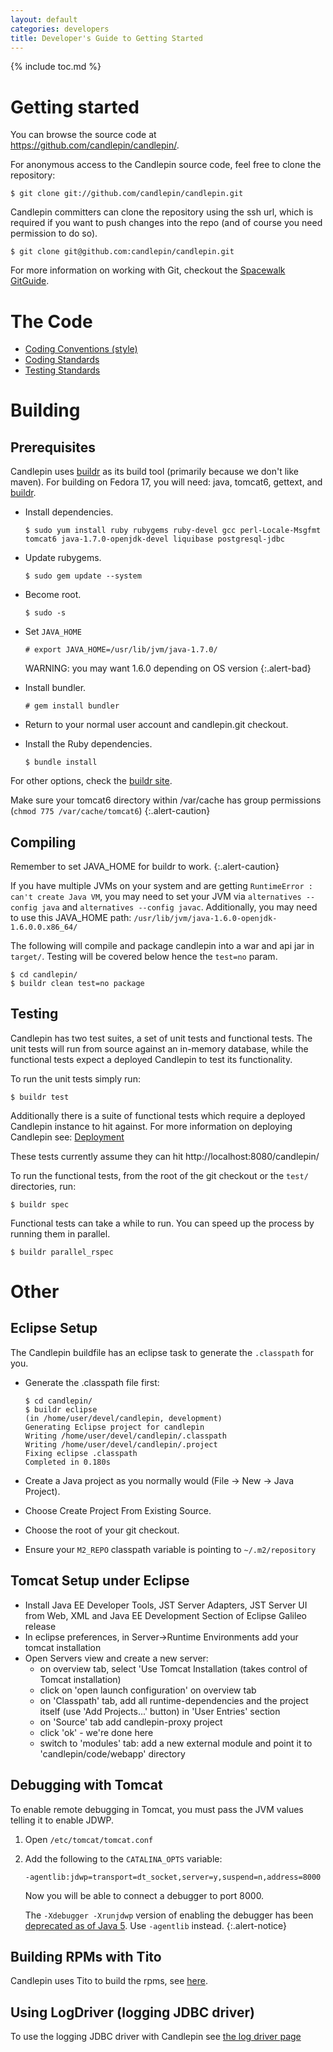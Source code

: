 ```yaml
---
layout: default
categories: developers
title: Developer's Guide to Getting Started
---
```

{% include toc.md %}

# Getting started
You can browse the source code at <https://github.com/candlepin/candlepin/>.

For anonymous access to the Candlepin source code, feel free to clone the repository:

```console
$ git clone git://github.com/candlepin/candlepin.git
```

Candlepin committers can clone the repository using the ssh url, which is
required if you want to push changes into the repo (and of course you need
permission to do so).

```console
$ git clone git@github.com:candlepin/candlepin.git
```

For more information on working with Git, checkout the [Spacewalk](https://fedorahosted.org/spacewalk/) [GitGuide](https://fedorahosted.org/spacewalk/wiki/GitGuide).

# The Code
 * [Coding Conventions (style)](java_coding_conventions.html)
 * [Coding Standards](developer_notes.html#code-style)
 * [Testing Standards](developer_notes.html#testing)

# Building

## Prerequisites
Candlepin uses [buildr](http://buildr.apache.org) as its build tool (primarily
because we don't like maven).
For building on Fedora 17, you will need: java, tomcat6, gettext, and [buildr](http://buildr.apache.org/).

* Install dependencies.

  ```console
  $ sudo yum install ruby rubygems ruby-devel gcc perl-Locale-Msgfmt tomcat6 java-1.7.0-openjdk-devel liquibase postgresql-jdbc
  ```

* Update rubygems.

  ```console
  $ sudo gem update --system
  ```

* Become root.

  ```console
  $ sudo -s
  ```

* Set `JAVA_HOME`

  ```console
  # export JAVA_HOME=/usr/lib/jvm/java-1.7.0/
  ```
  
  WARNING: you may want 1.6.0 depending on OS version
  {:.alert-bad}

* Install bundler.

  ```console
  # gem install bundler
  ```

* Return to your normal user account and candlepin.git checkout.
* Install the Ruby dependencies.

  ```console
  $ bundle install
  ```

For other options, check the [buildr site](http://buildr.apache.org/installing.html).

Make sure your tomcat6 directory within /var/cache has group permissions (`chmod 775 /var/cache/tomcat6`)
{:.alert-caution}

## Compiling

Remember to set JAVA_HOME for buildr to work.
{:.alert-caution}

If you have multiple JVMs on your system and are getting `RuntimeError : can't
create Java VM`, you may need to set your JVM via `alternatives --config java`
and `alternatives --config javac`. Additionally, you may need to use this
JAVA_HOME path: `/usr/lib/jvm/java-1.6.0-openjdk-1.6.0.0.x86_64/`

The following will compile and package candlepin into a war and api jar in `target/`.
Testing will be covered below hence the `test=no` param.

```console
$ cd candlepin/
$ buildr clean test=no package
```

## Testing
Candlepin has two test suites, a set of unit tests and functional tests. The unit
tests will run from source against an in-memory database, while the functional tests
expect a deployed Candlepin to test its functionality.

To run the unit tests simply run:

```console
$ buildr test
```

Additionally there is a suite of functional tests which require a deployed
Candlepin instance to hit against. For more information on deploying Candlepin
see: [Deployment](developer_deployment.html)

These tests currently assume they can hit http://localhost:8080/candlepin/

To run the functional tests, from the root of the git checkout or the `test/` directories, run:

```console
$ buildr spec
```

Functional tests can take a while to run. You can speed up the process by running them in parallel.

```console
$ buildr parallel_rspec
```

# Other

## Eclipse Setup
The Candlepin buildfile has an eclipse task to generate the `.classpath` for you.

* Generate the .classpath file first:

  ```console
  $ cd candlepin/
  $ buildr eclipse
  (in /home/user/devel/candlepin, development)
  Generating Eclipse project for candlepin
  Writing /home/user/devel/candlepin/.classpath
  Writing /home/user/devel/candlepin/.project
  Fixing eclipse .classpath
  Completed in 0.180s
  ```
* Create a Java project as you normally would (File -> New -> Java Project).
* Choose Create Project From Existing Source.
* Choose the root of your git checkout.
* Ensure your `M2_REPO` classpath variable is pointing to `~/.m2/repository`

## Tomcat Setup under Eclipse
 * Install Java EE Developer Tools, JST Server Adapters, JST Server UI from Web, XML and Java EE Development Section of Eclipse Galileo release
 * In eclipse preferences, in Server->Runtime Environments add your tomcat installation
 * Open Servers view and create a new server:
   * on overview tab, select 'Use Tomcat Installation (takes control of Tomcat installation)
   * click on 'open launch configuration' on overview tab
   * on 'Classpath' tab, add all runtime-dependencies and the project itself (use 'Add Projects...' button) in 'User Entries' section
   * on 'Source' tab add candlepin-proxy project
   * click 'ok' - we're done here
   * switch to 'modules' tab: add a new external module and point it to 'candlepin/code/webapp' directory

## Debugging with Tomcat
To enable remote debugging in Tomcat, you must pass the JVM values telling it to enable JDWP.

1. Open `/etc/tomcat/tomcat.conf`
1. Add the following to the `CATALINA_OPTS` variable:

   ```
   -agentlib:jdwp=transport=dt_socket,server=y,suspend=n,address=8000
   ```
   Now you will be able to connect a debugger to port 8000.

   The `-Xdebugger -Xrunjdwp` version of enabling the debugger has been
   [deprecated as of Java 5](http://docs.oracle.com/javase/6/docs/technotes/guides/jpda/conninv.html).
   Use `-agentlib` instead.
   {:.alert-notice}


## Building RPMs with Tito
Candlepin uses Tito to build the rpms, see [here](building_rpms_with_tito.html).

## Using LogDriver (logging JDBC driver)
To use the logging JDBC driver with Candlepin see [the log driver page](logdriver.html)
